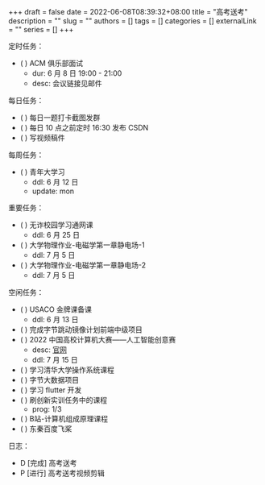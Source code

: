 +++ 
draft = false
date = 2022-06-08T08:39:32+08:00
title = "高考送考"
description = ""
slug = ""
authors = []
tags = []
categories = []
externalLink = ""
series = []
+++

定时任务：
- ( ) ACM 俱乐部面试
    - dur: 6 月 8 日 19:00 - 21:00
    - desc: 会议链接见邮件

每日任务：
- ( ) 每日一题打卡截图发群
- ( ) 每日 10 点之前定时 16:30 发布 CSDN
- ( ) 写视频稿件

每周任务：
- ( ) 青年大学习
    - ddl: 6 月 12 日
    - update: mon

重要任务：
- ( ) 无诈校园学习通网课
	- ddl: 6 月 25 日
- ( ) 大学物理作业-电磁学第一章静电场-1
	- ddl: 7 月 5 日
- ( ) 大学物理作业-电磁学第一章静电场-2
	- ddl: 7 月 5 日

空闲任务：
- ( ) USACO 金牌课备课
	- ddl: 6 月 13 日
- ( ) 完成字节跳动镜像计划前端中级项目
- ( ) 2022 中国高校计算机大赛——人工智能创意赛
	- desc: [官网](http://aicontest.baidu.com/)
	- ddl: 7 月 15 日
- ( ) 学习清华大学操作系统课程
- ( ) 字节大数据项目
- ( ) 学习 flutter 开发
- ( ) 刷创新实训任务中的课程
    - prog: 1/3
- ( ) B站-计算机组成原理课程
- ( ) 东秦百度飞桨

日志：
- D [完成] 高考送考
- P [进行] 高考送考视频剪辑
